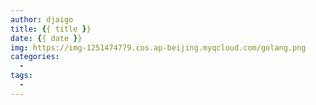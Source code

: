 ```yaml
---
author: djaigo
title: {{ title }}
date: {{ date }}
img: https://img-1251474779.cos.ap-beijing.myqcloud.com/golang.png
categories: 
  - 
tags: 
  - 
---
```

